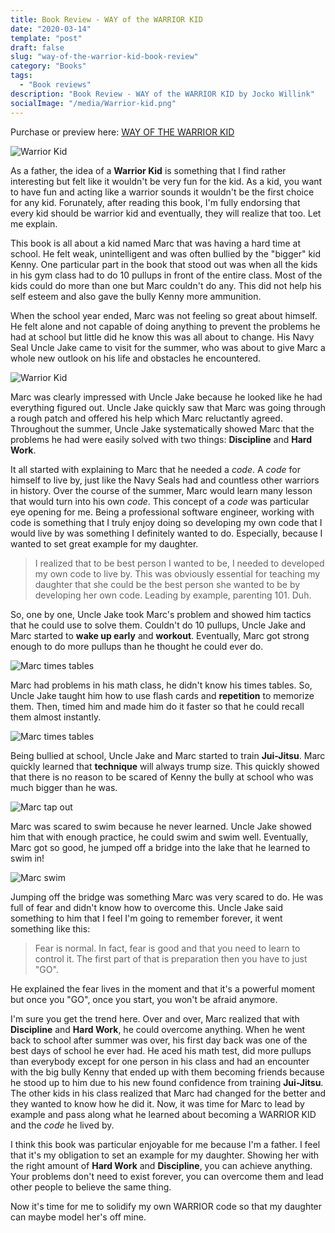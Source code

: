 ```yaml
---
title: Book Review - WAY of the WARRIOR KID
date: "2020-03-14"
template: "post"
draft: false
slug: "way-of-the-warrior-kid-book-review"
category: "Books"
tags:
  - "Book reviews"
description: "Book Review - WAY of the WARRIOR KID by Jocko Willink"
socialImage: "/media/Warrior-kid.png"
---
```


Purchase or preview here: [WAY OF THE WARRIOR KID](https://amzn.to/2TS4ig4)

![Warrior Kid](/media/Warrior-kid.png)

As a father, the idea of a **Warrior Kid** is something that I find rather interesting but felt like it wouldn't be very fun for the kid. As a kid, you want to have fun and acting like a warrior sounds it wouldn't be the first choice for any kid. Forunately, after reading this book, I'm fully endorsing that every kid should be warrior kid and eventually, they will realize that too. Let me explain. 

This book is all about a kid named Marc that was having a hard time at school. He felt weak, unintelligent and was often bullied by the "bigger" kid Kenny. One particular part in the book that stood out was when all the kids in his gym class had to do 10 pullups in front of the entire class. Most of the kids could do more than one but Marc couldn't do any. This did not help his self esteem and also gave the bully Kenny more ammunition. 

When the school year ended, Marc was not feeling so great about himself. He felt alone and not capable of doing anything to prevent the problems he had at school but little did he know this was all about to change. His Navy Seal Uncle Jake came to visit for the summer, who was about to give Marc a whole new outlook on his life and obstacles he encountered. 

![Warrior Kid](/media/Navy-seal-jake.png)

Marc was clearly impressed with Uncle Jake because he looked like he had everything figured out. Uncle Jake quickly saw that Marc was going through a rough patch and offered his help which Marc reluctantly agreed. Throughout the summer, Uncle Jake systematically showed Marc that the problems he had were easily solved with two things: **Discipline** and **Hard Work**. 

It all started with explaining to Marc that he needed a _code_. A _code_ for himself to live by, just like the Navy Seals had and countless other warriors in history. Over the course of the summer, Marc would learn many lesson that would turn into his own _code_. This concept of a _code_ was particular eye opening for me. Being a professional software engineer, working with code is something that I truly enjoy doing so developing my own code that I would live by was something I definitely wanted to do. Especially, because I wanted to set great example for my daughter.

> I realized that to be best person I wanted to be, I needed to developed my own code to live by. This was obviously essential for teaching my daughter that she could be the best person she wanted to be by developing her own code. Leading by example, parenting 101. Duh.

So, one by one, Uncle Jake took Marc's problem and showed him tactics that he could use to solve them. Couldn't do 10 pullups, Uncle Jake and Marc started to **wake up early** and **workout**. Eventually, Marc got strong enough to do more pullups than he thought he could ever do.

![Marc times tables](/media/Marc-pullups.png)

Marc had problems in his math class, he didn't know his times tables. So, Uncle Jake taught him how to use flash cards and **repetition** to memorize them. Then, timed him and made him do it faster so that he could recall them almost instantly. 

![Marc times tables](/media/Marc-times-tables.png)

Being bullied at school, Uncle Jake and Marc started to train **Jui-Jitsu**. Marc quickly learned that **technique** will always trump size. This quickly showed that there is no reason to be scared of Kenny the bully at school who was much bigger than he was.

![Marc tap out](/media/Marc-tap-out.png)

Marc was scared to swim because he never learned. Uncle Jake showed him that with enough practice, he could swim and swim well. Eventually, Marc got so good, he jumped off a bridge into the lake that he learned to swim in!

![Marc swim](/media/Marc-swim-bridge.png)

Jumping off the bridge was something Marc was very scared to do. He was full of fear and didn't know how to overcome this. Uncle Jake said something to him that I feel I'm going to remember forever, it went something like this:

> Fear is normal. In fact, fear is good and that you need to learn to control it. The first part of that is preparation then you have to just "GO". 

He explained the fear lives in the moment and that it's a powerful moment but once you "GO", once you start, you won't be afraid anymore.

I'm sure you get the trend here. Over and over, Marc realized that with **Discipline** and **Hard Work**, he could overcome anything. When he went back to school after summer was over, his first day back was one of the best days of school he ever had. He aced his math test, did more pullups than everybody except for one person in his class and had an encounter with the big bully Kenny that ended up with them becoming friends because he stood up to him due to his new found confidence from training **Jui-Jitsu**. The other kids in his class realized that Marc had changed for the better and they wanted to know how he did it. Now, it was time for Marc to lead by example and pass along what he learned about becoming a WARRIOR KID and the _code_ he lived by.

I think this book was particular enjoyable for me because I'm a father. I feel that it's my obligation to set an example for my daughter. Showing her with the right amount of **Hard Work** and **Discipline**, you can achieve anything. Your problems don't need to exist forever, you can overcome them and lead other people to believe the same thing.

Now it's time for me to solidify my own WARRIOR code so that my daughter can maybe model her's off mine.
